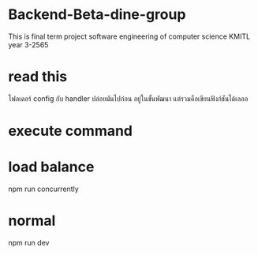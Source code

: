 # Backend-Beta-dine-group
This is final term project software engineering of computer science KMITL year 3-2565

# read this
โฟลเดอร์ config กับ handler ปล่อยมันไปก่อน อยู่ในขั้นพัฒนา แต่รวมคือเขียนฟังก์ชันได้เลออ

# execute command
# load balance 
npm run concurrently
# normal 
npm run dev 
